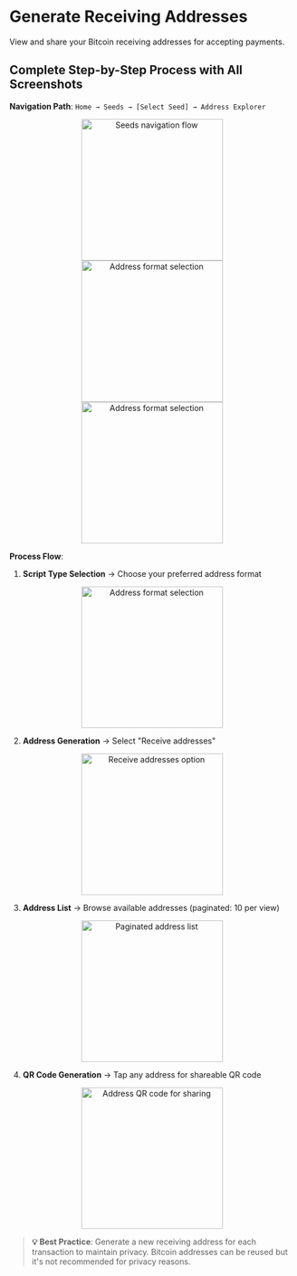 # Generate Receiving Addresses

View and share your Bitcoin receiving addresses for accepting payments.

## Complete Step-by-Step Process with All Screenshots

**Navigation Path**: `Home → Seeds → [Select Seed] → Address Explorer`

<div align="center">
     <img src="images/SeedOptionSelectView.png" alt="Seeds navigation flow" width="250"/>
</div>
<div align="center">
     <img src="images/SavedSeedSelectView.png" alt="Address format selection" width="250"/>
</div>
<div align="center">
     <img src="images/AddressExplorerSelectView.png" alt="Address format selection" width="250"/>
</div>

**Process Flow**:

1. **Script Type Selection** → Choose your preferred address format

<div align="center">
     <img src="images/ScriptTypeOptions.png" alt="Address format selection" width="250"/>
</div>

2. **Address Generation** → Select "Receive addresses"

<div align="center">
     <img src="images/ReceiveAddressOptionSelectView.png" alt="Receive addresses option" width="250"/>
</div>

3. **Address List** → Browse available addresses (paginated: 10 per view)

<div align="center">
     <img src="images/AddressExplorerReceiverAddressListView.png" alt="Paginated address list" width="250"/>
</div>

4. **QR Code Generation** → Tap any address for shareable QR code

<div align="center">
     <img src="images/AddressExplorerQRView.png" alt="Address QR code for sharing" width="250"/>
</div>

> **💡 Best Practice**: Generate a new receiving address for each transaction to maintain privacy. Bitcoin addresses can be reused but it's not recommended for privacy reasons.
